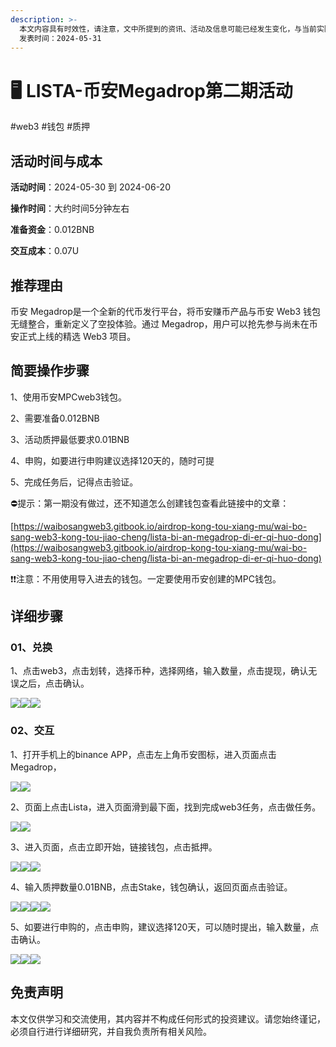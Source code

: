 ```yaml
---
description: >-
  本文内容具有时效性，请注意，文中所提到的资讯、活动及信息可能已经发生变化，与当前实际情况有所不同。我们建议您在做出任何决策之前，始终进行自主研究和验证。
  发表时间：2024-05-31
---
```


# 🖥️ LISTA-币安Megadrop第二期活动

\#web3 #钱包 #质押

## 活动时间与成本 <a href="#huo-dong-shi-jian-yu-cheng-ben" id="huo-dong-shi-jian-yu-cheng-ben"></a>

**活动时间**：2024-05-30 到 2024-06-20

**操作时间**：大约时间5分钟左右

**准备资金**：0.012BNB

**交互成本**：0.07U

## 推荐理由 <a href="#tui-jian-li-you" id="tui-jian-li-you"></a>

币安 Megadrop是一个全新的代币发行平台，将币安赚币产品与币安 Web3 钱包无缝整合，重新定义了空投体验。通过 Megadrop，用户可以抢先参与尚未在币安正式上线的精选 Web3 项目。

## 简要操作步骤 <a href="#jian-yao-cao-zuo-bu-zhou" id="jian-yao-cao-zuo-bu-zhou"></a>

1、使用币安MPCweb3钱包。

2、需要准备0.012BNB

3、活动质押最低要求0.01BNB

4、申购，如要进行申购建议选择120天的，随时可提

5、完成任务后，记得点击验证。

⛔提示：第一期没有做过，还不知道怎么创建钱包查看此链接中的文章：&#x20;

[https://waibosangweb3.gitbook.io/airdrop-kong-tou-xiang-mu/wai-bo-sang-web3-kong-tou-jiao-cheng/lista-bi-an-megadrop-di-er-qi-huo-dong](https://waibosangweb3.gitbook.io/airdrop-kong-tou-xiang-mu/wai-bo-sang-web3-kong-tou-jiao-cheng/lista-bi-an-megadrop-di-er-qi-huo-dong)

❗❗注意：不用使用导入进去的钱包。一定要使用币安创建的MPC钱包。

## 详细步骤 <a href="#xiang-xi-bu-zhou" id="xiang-xi-bu-zhou"></a>

### **01、兑换**

1、点击web3，点击划转，选择币种，选择网络，输入数量，点击提现，确认无误之后，点击确认。

![](https://airdrop.wejoinweb3.com/\~gitbook/image?url=http%3A%2F%2Fbs-image-host.oss-cn-guangzhou.aliyuncs.com%2FPasted%2520image%252020240531150821.png.jpg\&width=768\&dpr=4\&quality=100\&sign=42c0417\&sv=1)![](https://airdrop.wejoinweb3.com/\~gitbook/image?url=http%3A%2F%2Fbs-image-host.oss-cn-guangzhou.aliyuncs.com%2FPasted%2520image%252020240531150854.png.jpg\&width=768\&dpr=4\&quality=100\&sign=91467f17\&sv=1)![](https://airdrop.wejoinweb3.com/\~gitbook/image?url=http%3A%2F%2Fbs-image-host.oss-cn-guangzhou.aliyuncs.com%2FPasted%2520image%252020240531150945.png.jpg\&width=768\&dpr=4\&quality=100\&sign=e37527b8\&sv=1)

### **02、交互**

1、打开手机上的binance APP，点击左上角币安图标，进入页面点击Megadrop，

![](https://airdrop.wejoinweb3.com/\~gitbook/image?url=http%3A%2F%2Fbs-image-host.oss-cn-guangzhou.aliyuncs.com%2FPasted%2520image%252020240531105524.png.jpg\&width=768\&dpr=4\&quality=100\&sign=9bdda88d\&sv=1)![](https://airdrop.wejoinweb3.com/\~gitbook/image?url=http%3A%2F%2Fbs-image-host.oss-cn-guangzhou.aliyuncs.com%2FPasted%2520image%252020240531110425.png.jpg\&width=768\&dpr=4\&quality=100\&sign=8ebae5bb\&sv=1)

2、页面上点击Lista，进入页面滑到最下面，找到完成web3任务，点击做任务。

![](https://airdrop.wejoinweb3.com/\~gitbook/image?url=http%3A%2F%2Fbs-image-host.oss-cn-guangzhou.aliyuncs.com%2FPasted%2520image%252020240531143317.png.jpg\&width=768\&dpr=4\&quality=100\&sign=968ef2ff\&sv=1)![](https://airdrop.wejoinweb3.com/\~gitbook/image?url=http%3A%2F%2Fbs-image-host.oss-cn-guangzhou.aliyuncs.com%2FPasted%2520image%252020240531143402.png.jpg\&width=768\&dpr=4\&quality=100\&sign=ba2fbe9e\&sv=1)

3、进入页面，点击立即开始，链接钱包，点击抵押。

![](https://airdrop.wejoinweb3.com/\~gitbook/image?url=http%3A%2F%2Fbs-image-host.oss-cn-guangzhou.aliyuncs.com%2FPasted%2520image%252020240531143501.png.jpg\&width=768\&dpr=4\&quality=100\&sign=ccb91238\&sv=1)![](https://airdrop.wejoinweb3.com/\~gitbook/image?url=http%3A%2F%2Fbs-image-host.oss-cn-guangzhou.aliyuncs.com%2FPasted%2520image%252020240531143521.png.jpg\&width=768\&dpr=4\&quality=100\&sign=e6eb218e\&sv=1)![](https://airdrop.wejoinweb3.com/\~gitbook/image?url=http%3A%2F%2Fbs-image-host.oss-cn-guangzhou.aliyuncs.com%2FPasted%2520image%252020240531143546.png.jpg\&width=768\&dpr=4\&quality=100\&sign=18ccf5fb\&sv=1)

4、输入质押数量0.01BNB，点击Stake，钱包确认，返回页面点击验证。

![](https://airdrop.wejoinweb3.com/\~gitbook/image?url=http%3A%2F%2Fbs-image-host.oss-cn-guangzhou.aliyuncs.com%2FPasted%2520image%252020240531143845.png.jpg\&width=768\&dpr=4\&quality=100\&sign=4760a029\&sv=1)![](https://airdrop.wejoinweb3.com/\~gitbook/image?url=http%3A%2F%2Fbs-image-host.oss-cn-guangzhou.aliyuncs.com%2FPasted%2520image%252020240531143934.png.jpg\&width=768\&dpr=4\&quality=100\&sign=ef42aea4\&sv=1)![](https://airdrop.wejoinweb3.com/\~gitbook/image?url=http%3A%2F%2Fbs-image-host.oss-cn-guangzhou.aliyuncs.com%2FPasted%2520image%252020240531143955.png.jpg\&width=768\&dpr=4\&quality=100\&sign=c0c41c77\&sv=1)![](https://airdrop.wejoinweb3.com/\~gitbook/image?url=http%3A%2F%2Fbs-image-host.oss-cn-guangzhou.aliyuncs.com%2FPasted%2520image%252020240531144022.png.jpg\&width=768\&dpr=4\&quality=100\&sign=6709e1b1\&sv=1)

5、如要进行申购的，点击申购，建议选择120天，可以随时提出，输入数量，点击确认。

![](https://airdrop.wejoinweb3.com/\~gitbook/image?url=http%3A%2F%2Fbs-image-host.oss-cn-guangzhou.aliyuncs.com%2FPasted%2520image%252020240531151222.png.jpg\&width=768\&dpr=4\&quality=100\&sign=f2cc8cf9\&sv=1)![](https://airdrop.wejoinweb3.com/\~gitbook/image?url=http%3A%2F%2Fbs-image-host.oss-cn-guangzhou.aliyuncs.com%2FPasted%2520image%252020240531151452.png.jpg\&width=768\&dpr=4\&quality=100\&sign=518682ce\&sv=1)![](https://airdrop.wejoinweb3.com/\~gitbook/image?url=http%3A%2F%2Fbs-image-host.oss-cn-guangzhou.aliyuncs.com%2FPasted%2520image%252020240531151512.png.jpg\&width=768\&dpr=4\&quality=100\&sign=b4bec743\&sv=1)

## 免责声明 <a href="#mian-ze-sheng-ming" id="mian-ze-sheng-ming"></a>

本文仅供学习和交流使用，其内容并不构成任何形式的投资建议。请您始终谨记，必须自行进行详细研究，并自我负责所有相关风险。
